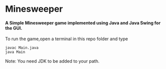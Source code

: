 # Minesweeper

#### A Simple Minesweeper game implemented using Java and Java Swing for the GUI.

To run the game,open a terminal in this repo folder and type
```
javac Main.java
java Main
```

Note: You need JDK to be added to your path.
